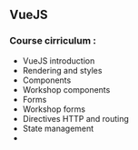 ## VueJS

### Course cirriculum :

- VueJS introduction
- Rendering and styles
- Components
- Workshop components
- Forms
- Workshop forms
- Directives HTTP and routing
- State management
- 
